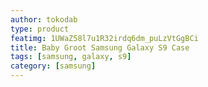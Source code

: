 ```yaml
---
author: tokodab
type: product
featimg: 1UWaZ58l7u1R32irdq6dm_puLzVtGgBCi
title: Baby Groot Samsung Galaxy S9 Case
tags: [samsung, galaxy, s9]
category: [samsung]
---
```

